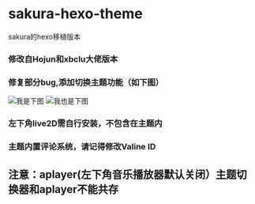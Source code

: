 # sakura-hexo-theme
sakura的hexo移植版本
### 修改自Hojun和xbclu大佬版本
### 修复部分bug,添加切换主题功能（如下图）

![我是下图](https://cdn.jsdelivr.net/gh/imouup/pic/pic/第一屏.PNG)
![我也是下图](https://cdn.jsdelivr.net/gh/imouup/pic/pic/首页文章栏.PNG)

### 左下角live2D需自行安装，不包含在主题内
### 主题内置评论系统，请记得修改Valine ID
## 注意：aplayer(左下角音乐播放器默认关闭）主题切换器和aplayer不能共存

